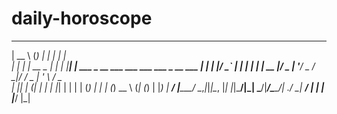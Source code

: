 # daily-horoscope
 _____        _ _       _    _                                          
|  __ \      (_) |     | |  | |                                         
| |  | | __ _ _| |_   _| |__| | ___  _ __ ___  ___  ___ ___  _ __   ___ 
| |  | |/ _` | | | | | |  __  |/ _ \| '__/ _ \/ __|/ __/ _ \| '_ \ / _ \
| |__| | (_| | | | |_| | |  | | (_) | | | (_) \__ \ (_| (_) | |_) |  __/
|_____/ \__,_|_|_|\__, |_|  |_|\___/|_|  \___/|___/\___\___/| .__/ \___|
                   __/ |                                    | |         
                  |___/                                     |_|    
